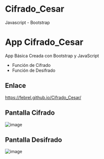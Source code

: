 # Cifrado_Cesar
Javascript - Bootstrap

# App Cifrado_Cesar
App Básica Creada con Bootstrap y JavaScript
* Función de Cifrado
* Función de Desifrado

## Enlace
https://febrel.github.io/Cifrado_Cesar/

## Pantalla Cifrado
![image](https://user-images.githubusercontent.com/23177282/126875701-a2bfc9b9-1cb1-40fa-8378-dba65a8b1064.png)

## Pantalla Desifrado
![image](https://user-images.githubusercontent.com/23177282/126875708-dce0d5df-c695-4925-8504-da375c5aa534.png)

